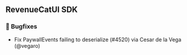 ## RevenueCatUI SDK
### 🐞 Bugfixes
* Fix PaywallEvents failing to deserialize (#4520) via Cesar de la Vega (@vegaro)

